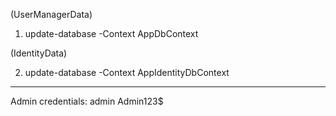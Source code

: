 (UserManagerData)

1. update-database -Context AppDbContext


(IdentityData)

2. update-database -Context AppIdentityDbContext

---

Admin credentials:
admin
Admin123$
